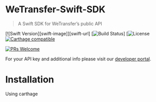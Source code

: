 # WeTransfer-Swift-SDK
>A Swift SDK for WeTransfer’s public API

[![Swift Version][swift-image]][swift-url]
[![Build Status](https://travis-ci.com/WeTransfer/WeScan.svg?token=Ur5V2zzKmBJLmMYHKJTF&branch=master)]
[![License](https://img.shields.io/badge/License-MIT-yellow.svg?style=flat)
[![Carthage compatible](https://img.shields.io/badge/Carthage-compatible-4BC51D.svg?style=flat)](https://github.com/Carthage/Carthage)
<!-- [![CocoaPods Compatible](https://img.shields.io/cocoapods/v/EZSwiftExtensions.svg)](https://img.shields.io/cocoapods/v/LFAlertController.svg)   -->
<!-- [![Platform](https://img.shields.io/cocoapods/p/LFAlertController.svg?style=flat)](http://cocoapods.org/pods/LFAlertController) -->
[![PRs Welcome](https://img.shields.io/badge/PRs-welcome-brightgreen.svg?style=flat-square)](http://makeapullrequest.com)

For your API key and additional info please visit our [developer portal](https://developers.wetransfer.com).

# Installation
Using carthage
